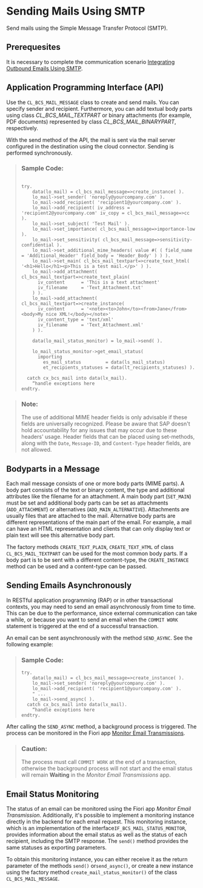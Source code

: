 <!-- loio8d1f989deca1455dabc3d81b433fbdaf -->

# Sending Mails Using SMTP

Send mails using the Simple Message Transfer Protocol \(SMTP\).



<a name="loio8d1f989deca1455dabc3d81b433fbdaf__section_w12_ghw_t2c"/>

## Prerequesites

It is necessary to complete the communication scenario [Integrating Outbound Emails Using SMTP](https://help.sap.com/docs/sap-btp-abap-environment/abap-environment/integrating-outbound-emails-using-smtp?locale=en-US&version=Cloud).



<a name="loio8d1f989deca1455dabc3d81b433fbdaf__section_u1r_zjg_slb"/>

## Application Programming Interface \(API\)

Use the `CL_BCS_MAIL_MESSAGE` class to create and send mails. You can specify sender and recipient. Furthermore, you can add textual body parts using class *CL\_BCS\_MAIL\_TEXTPART* or binary attachments \(for example, PDF documents\) represented by class *CL\_BCS\_MAIL\_BINARYPART*, respectively.

With the send method of the API, the mail is sent via the mail server configured in the destination using the cloud connector. Sending is performed synchronously.

> ### Sample Code:  
> ```abap
> 
> try.
>     data(lo_mail) = cl_bcs_mail_message=>create_instance( ).
>     lo_mail->set_sender( 'noreply@yourcompany.com' ).
>     lo_mail->add_recipient( 'recipient1@yourcompany.com' ).
>     lo_mail->add_recipient( iv_address = 'recipient2@yourcompany.com' iv_copy = cl_bcs_mail_message=>cc ).
>     lo_mail->set_subject( 'Test Mail' ).
>     lo_mail->set_importance( cl_bcs_mail_message=>importance-low ).
>     lo_mail->set_sensitivity( cl_bcs_mail_message=>sensitivity-confidential ).
>     lo_mail->set_additional_mime_headers( value #( ( field_name = 'Additional_Header' field_body = 'Header_Body' ) ) ).
>     lo_mail->set_main( cl_bcs_mail_textpart=>create_text_html( '<h1>Hello</h1><p>This is a test mail.</p>' ) ).
>     lo_mail->add_attachment( cl_bcs_mail_textpart=>create_text_plain(
>       iv_content      = 'This is a text attachment'
>       iv_filename     = 'Text_Attachment.txt'
>     ) ).
>     lo_mail->add_attachment( cl_bcs_mail_textpart=>create_instance(
>       iv_content      = '<note><to>John</to><from>Jane</from><body>My nice XML!</body></note>'
>       iv_content_type = 'text/xml'
>       iv_filename     = 'Text_Attachment.xml'
>     ) ).  
>  
>     data(lo_mail_status_monitor) = lo_mail->send( ).  
>     
>     lo_mail_status_monitor->get_email_status(
>       importing
>         es_mail_status         = data(ls_mail_status)
>         et_recipients_statuses = data(lt_recipients_statuses) ).
>  
>   catch cx_bcs_mail into data(lx_mail).
>     “handle exceptions here
> endtry.
> 
> ```

> ### Note:  
> The use of additional MIME header fields is only advisable if these fields are universally recognized. Please be aware that SAP doesn't hold accountability for any issues that may occur due to these headers' usage. Header fields that can be placed using set-methods, along with the `Date`, `Message-ID`, and `Content-Type` header fields, are not allowed.



<a name="loio8d1f989deca1455dabc3d81b433fbdaf__section_esb_51v_tvb"/>

## Bodyparts in a Message

Each mail message consists of one or more body parts \(MIME parts\). A body part consists of the text or binary content, the type and additional attributes like the filename for an attachment. A main body part \(`SET_MAIN`\) must be set and additional body parts can be set as attachments \(`ADD_ATTACHMENT`\) or alternatives \(`ADD_MAIN_ALTERNATIVE`\). Attachments are usually files that are attached to the mail. Alternative body parts are different representations of the main part of the email. For example, a mail can have an HTML representation and clients that can only display text or plain text will see this alternative body part.

The factory methods `CREATE_TEXT_PLAIN`, `CREATE_TEXT_HTML` of class `CL_BCS_MAIL_TEXTPART` can be used for the most common body parts. If a body part is to be sent with a different content-type, the `CREATE_INSTANCE` method can be used and a content-type can be passed.



<a name="loio8d1f989deca1455dabc3d81b433fbdaf__section_ywx_bcr_3xb"/>

## Sending Emails Asynchronously

In RESTful application programming \(RAP\) or in other transactional contexts, you may need to send an email asynchronously from time to time. This can be due to the performance, since external communication can take a while, or because you want to send an email when the `COMMIT WORK` statement is triggered at the end of a successful transaction.

An email can be sent asynchronously with the method `SEND_ASYNC`. See the following example:

> ### Sample Code:  
> ```abap
> try.
>     data(lo_mail) = cl_bcs_mail_message=>create_instance( ).
>     lo_mail->set_sender( 'noreply@yourcompany.com' ).
>     lo_mail->add_recipient( 'recipient1@yourcompany.com' ).
>     " ...
>     lo_mail->send_async( ).
>   catch cx_bcs_mail into data(lx_mail).
>     “handle exceptions here
> endtry.
> ```

After calling the `SEND_ASYNC` method, a background process is triggered. The process can be monitored in the Fiori app [Monitor Email Transmissions](../50-administration-and-ops/monitor-email-transmissions-8cf1ac9.md).

> ### Caution:  
> The process must call `COMMIT WORK` at the end of a transaction, otherwise the background process will not start and the email status will remain **Waiting** in the *Monitor Email Transmissions* app.



<a name="loio8d1f989deca1455dabc3d81b433fbdaf__section_lxj_vrs_nbc"/>

## Email Status Monitoring

The status of an email can be monitored using the Fiori app *Monitor Email Transmission*. Additionally, it's possible to implement a monitoring instance directly in the backend for each email request. This monitoring instance, which is an implementation of the interface`IF_BCS_MAIL_STATUS_MONITOR`, provides information about the email status as well as the status of each recipient, including the SMTP response. The `send()` method provides the same statuses as exporting parameters.

To obtain this monitoring instance, you can either receive it as the return parameter of the methods `send()` or`send_async()`, or create a new instance using the factory method `create_mail_status_monitor()` of the class `CL_BCS_MAIL_MESSAGE`.

